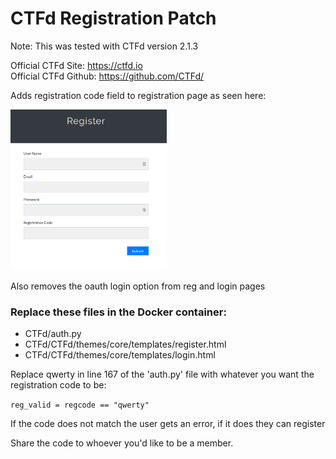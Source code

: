 # CTFd Registration Patch

Note: This was tested with CTFd version 2.1.3  

Official CTFd Site: https://ctfd.io  
Official CTFd Github: https://github.com/CTFd/  

Adds registration code field to registration page as seen here:  

<img src="https://raw.githubusercontent.com/chadpierce/CTFd-registration-patch/master/ctfd-register.png" alt="Registration Code" width="250"/>

Also removes the oauth login option from reg and login pages  

### Replace these files in the Docker container:
- CTFd/auth.py
- CTFd/CTFd/themes/core/templates/register.html
- CTFd/CTFd/themes/core/templates/login.html

Replace qwerty in line 167 of the 'auth.py' file with whatever you want the registration code to be:  

`reg_valid = regcode == "qwerty"`

If the code does not match the user gets an error, if it does they can register  

Share the code to whoever you'd like to be a member.  
